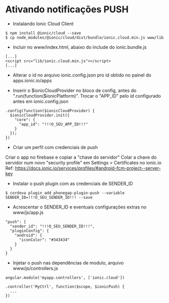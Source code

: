 # Ativando notificações PUSH

* Instalando Ionic Cloud Client
```
$ npm install @ionic/cloud --save
$ cp node_modules/@ionic/cloud/dist/bundle/ionic.cloud.min.js www/lib
```

* Incluir no www/index.html, abaixo do include do ionic.bundle.js
```
[...]
<script src="lib/ionic.cloud.min.js"></script>
[...]
```

* Alterar o id no arquivo ionic.config.json pro id obtido no painel do apps.ionic.io/apps

* Inserir o $ionicCloudProvider no bloco de config, antes do ".run(function($ionicPlatform)". Trocar o "APP_ID" pelo id configurado antes em ionic.config.json
```
.config(function($ionicCloudProvider) {
  $ionicCloudProvider.init({
    "core": {
      "app_id": "!!!O_SEU_APP_ID!!!"
    }
  });
})
```

* Criar um perfil com credenciais de push

Criar o app no firebase e copiar a "chave do servidor"
Colar a chave do servidor num novo "security profile" em Settings > Certificates no ionic.io
Ref: https://docs.ionic.io/services/profiles/#android-fcm-project--server-key

* Instalar o push plugin com as credenciais de SENDER_ID
```
$ cordova plugin add phonegap-plugin-push --variable SENDER_ID=!!!O_SEU_SENDER_ID!!! --save
```

* Acrescentar o SENDER_ID e eventuais configurações extras no www/js/app.js
```
"push": {
  "sender_id": "!!!O_SEU_SENDER_ID!!!",
  "pluginConfig": {
    "android": {
      "iconColor": "#343434"
    }
  }
}
```

* Injetar o push nas dependências de modulo, arquivo www/js/controllers.js
```
angular.module('myapp.controllers', ['ionic.cloud'])

.controller('MyCtrl', function($scope, $ionicPush) {
  ...
})
```
